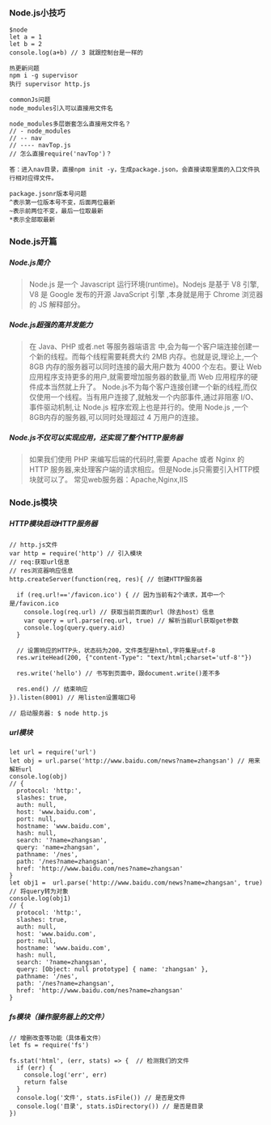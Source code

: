 ### Node.js小技巧
```
$node
let a = 1
let b = 2
console.log(a+b) // 3 就跟控制台是一样的

热更新问题
npm i -g supervisor
执行 supervisor http.js

commonJs问题
node_modules引入可以直接用文件名

node_modules多层嵌套怎么直接用文件名？
// - node_modules
// -- nav
// ---- navTop.js
// 怎么直接require('navTop')？

答：进入nav目录，直接npm init -y，生成package.json，会直接读取里面的入口文件执行相对应得文件。

package.jsonr版本号问题
^表示第一位版本号不变，后面两位最新
~表示前两位不变，最后一位取最新
*表示全部取最新
```

### Node.js开篇

##### Node.js简介
> Node.js 是一个 Javascript 运行环境(runtime)。Nodejs 是基于 V8 引擎, V8 是 Google 发布的开源 JavaScript 引擎 ,本身就是用于 Chrome 浏览器
的 JS 解释部分。

##### Node.js超强的高并发能力
> 在 Java、PHP 或者.net 等服务器端语言
中,会为每一个客户端连接创建一个新的线程。而每个线程需要耗费大约 2MB 内存。也就是说,理论上,一个 8GB 内存的服务器可以同时连接的最大用户数为 4000 个左右。要让 Web 应用程序支持更多的用户,就需要增加服务器的数量,而 Web 应用程序的硬件成本当然就上升了。
Node.js不为每个客户连接创建一个新的线程,而仅仅使用一个线程。当有用户连接了,就触发一个内部事件,通过非阻塞 I/O、事件驱动机制,让 Node.js 程序宏观上也是并行的。使用 Node.js ,一个 8GB内存的服务器,可以同时处理超过 4 万用户的连接。

##### Node.js不仅可以实现应用，还实现了整个HTTP服务器
> 如果我们使用 PHP 来编写后端的代码时,需要 Apache 或者 Nginx 的 HTTP 服务器,来处理客户端的请求相应。但是Node.js只需要引入HTTP模块就可以了。
常见web服务器：Apache,Nginx,IIS

### Node.js模块
##### HTTP模块启动HTTP服务器
```
// http.js文件
var http = require('http') // 引入模块
// req:获取url信息
// res浏览器响应信息
http.createServer(function(req, res){ // 创建HTTP服务器

  if (req.url!=='/favicon.ico') { // 因为当前有2个请求，其中一个是/favicon.ico
    console.log(req.url) // 获取当前页面的url（除去host）信息
    var query = url.parse(req.url, true) // 解析当前url获取get参数
    console.log(query.query.aid)
  }

  // 设置响应的HTTP头，状态码为200，文件类型是html,字符集是utf-8
  res.writeHead(200, {"content-Type": "text/html;charset='utf-8'"})

  res.write('hello') // 书写到页面中，跟document.write()差不多

  res.end() // 结束响应
}).listen(8001) // 用listen设置端口号

// 启动服务器: $ node http.js
```

##### url模块
```
let url = require('url')
let obj = url.parse('http://www.baidu.com/news?name=zhangsan') // 用来解析url
console.log(obj)
// {
  protocol: 'http:',
  slashes: true,
  auth: null,
  host: 'www.baidu.com',
  port: null,
  hostname: 'www.baidu.com',
  hash: null,
  search: '?name=zhangsan',
  query: 'name=zhangsan',
  pathname: '/nes',
  path: '/nes?name=zhangsan',
  href: 'http://www.baidu.com/nes?name=zhangsan'
}
let obj1 =  url.parse('http://www.baidu.com/news?name=zhangsan', true) // 将query转为对象
console.log(obj1)
// {
  protocol: 'http:',
  slashes: true,
  auth: null,
  host: 'www.baidu.com',
  port: null,
  hostname: 'www.baidu.com',
  hash: null,
  search: '?name=zhangsan',
  query: [Object: null prototype] { name: 'zhangsan' },
  pathname: '/nes',
  path: '/nes?name=zhangsan',
  href: 'http://www.baidu.com/nes?name=zhangsan'
}
```

##### fs模块（操作服务器上的文件）
```
// 增删改查等功能（具体看文件）
let fs = require('fs')

fs.stat('html', (err, stats) => {  // 检测我们的文件
  if (err) {
    console.log('err', err)
    return false
  }
  console.log('文件', stats.isFile()) // 是否是文件
  console.log('目录', stats.isDirectory()) // 是否是目录
})
```
